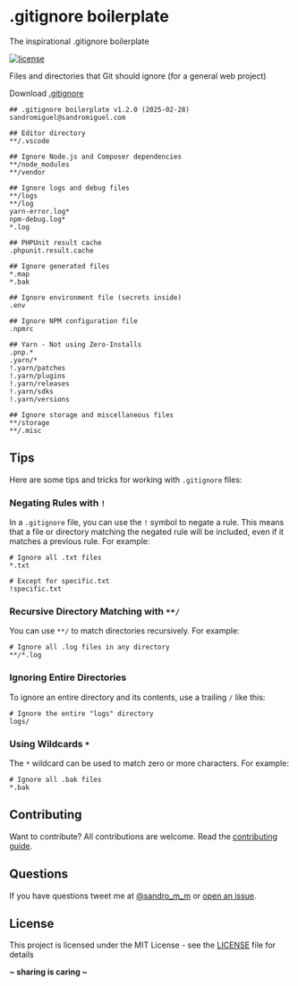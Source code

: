 # **.gitignore** boilerplate

The inspirational .gitignore boilerplate

[![license](https://img.shields.io/badge/License-MIT-blue.svg?style=flat)](LICENSE)

Files and directories that Git should ignore (for a general web project)

Download [.gitignore](.gitignore)

```
## .gitignore boilerplate v1.2.0 (2025-02-28) sandromiguel@sandromiguel.com

## Editor directory
**/.vscode

## Ignore Node.js and Composer dependencies
**/node_modules
**/vendor

## Ignore logs and debug files
**/logs
**/log
yarn-error.log*
npm-debug.log*
*.log

## PHPUnit result cache
.phpunit.result.cache

## Ignore generated files
*.map
*.bak

## Ignore environment file (secrets inside)
.env

## Ignore NPM configuration file
.npmrc

## Yarn - Not using Zero-Installs
.pnp.*
.yarn/*
!.yarn/patches
!.yarn/plugins
!.yarn/releases
!.yarn/sdks
!.yarn/versions

## Ignore storage and miscellaneous files
**/storage
**/.misc
```

## Tips

Here are some tips and tricks for working with `.gitignore` files:

### Negating Rules with `!`

In a `.gitignore` file, you can use the `!` symbol to negate a rule. This means that a file or directory matching the negated rule will be included, even if it matches a previous rule. For example:

```
# Ignore all .txt files
*.txt

# Except for specific.txt
!specific.txt
```

### Recursive Directory Matching with `**/`

You can use `**/` to match directories recursively. For example:

```
# Ignore all .log files in any directory
**/*.log
```

### Ignoring Entire Directories

To ignore an entire directory and its contents, use a trailing `/` like this:

```
# Ignore the entire "logs" directory
logs/
```

### Using Wildcards `*`

The `*` wildcard can be used to match zero or more characters. For example:

```
# Ignore all .bak files
*.bak
```

## Contributing

Want to contribute? All contributions are welcome. Read the [contributing guide](CONTRIBUTING.md).

## Questions

If you have questions tweet me at [@sandro_m_m](https://twitter.com/sandro_m_m) or [open an issue](../../issues/new).

## License

This project is licensed under the MIT License - see the [LICENSE](LICENSE) file for details

**~ sharing is caring ~**
